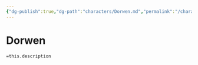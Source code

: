 ```yaml
---
{"dg-publish":true,"dg-path":"characters/Dorwen.md","permalink":"/characters/dorwen/","tags":["person","pc"],"noteIcon":"character"}
---
```


# Dorwen
`=this.description`